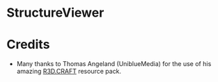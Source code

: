 # StructureViewer

# Credits
 * Many thanks to Thomas Angeland (UniblueMedia) for the use of his amazing [R3D.CRAFT](http://bit.ly/r3dcraft) resource pack.
